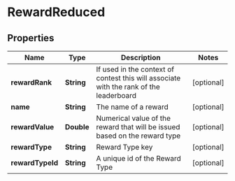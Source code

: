 

# RewardReduced



## Properties

| Name | Type | Description | Notes |
|------------ | ------------- | ------------- | -------------|
|**rewardRank** | **String** | If used in the context of contest this will associate with the rank of the leaderboard |  [optional] |
|**name** | **String** | The name of a reward |  [optional] |
|**rewardValue** | **Double** | Numerical value of the reward that will be issued based on the reward type |  [optional] |
|**rewardType** | **String** | Reward Type key |  [optional] |
|**rewardTypeId** | **String** | A unique id of the Reward Type |  [optional] |



